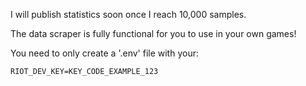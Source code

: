 I will publish statistics soon once I reach 10,000 samples.

The data scraper is fully functional for you to use in your own games!

You need to only create a '.env' file with your:

    RIOT_DEV_KEY=KEY_CODE_EXAMPLE_123
